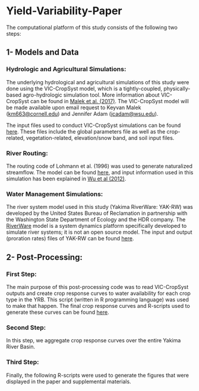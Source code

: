 # Yield-Variability-Paper
The computational platform of this study consists of the following two steps:
## 1-	Models and Data
### Hydrologic and Agricultural Simulations:
The underlying hydrological and agricultural simulations of this study were done using the VIC-CropSyst model, which is a tightly-coupled, physically-based agro-hydrologic simulation tool. More information about VIC-CropSyst can be found in [Malek et al. (2017)](https://www.geosci-model-dev.net/10/3059/2017/). The VIC-CropSyst model will be made available upon email request to Keyvan Malek (km663@cornell.edu) and Jennifer Adam (jcadam@wsu.edu). 

The input files used to conduct VIC-CropSyst simulations can be found [here](https://figshare.com/articles/Input_and_Output_Files/6818810). These files include the global parameters file as well as the crop-related, vegetation-related, elevation/snow band, and soil input files.

### River Routing:
The routing code of Lohmann et al. (1996) was used to generate naturalized streamflow. The model can be found [here](https://rvic.readthedocs.io/en/latest/), and input information used in this simulation has been explained in [Wu et al (2012)](https://agupubs.onlinelibrary.wiley.com/doi/full/10.1029/2012WR012313).

### Water Management Simulations:
The river system model used in this study (Yakima RiverWare: YAK-RW) was developed by the United States Bureau of Reclamation in partnership with the Washington State Department of Ecology and the HDR company. The [RiverWare](https://www.riverware.org/) model is a system dynamics platform specifically developed to simulate river systems; it is not an open source model. The input and output (proration rates) files of YAK-RW can be found [here](https://figshare.com/articles/Input_and_Output_Files/6818810).

## 2-	Post-Processing:

### First Step:
The main purpose of this post-processing code was to read VIC-CropSyst outputs and create crop response curves to water availability for each crop type in the YRB. This script (written in R programming language) was used to make that happen. The final crop response curves and R-scripts used to generate these curves can be found [here](https://github.com/keyvan-malek/Yield-Variability/tree/master/Data/crop_cell_files).

### Second Step:
In this step, we aggregate crop response curves over the entire Yakima River Basin.

### Third Step:
Finally, the following R-scripts were used to generate the figures that were displayed in the paper and supplemental materials.
